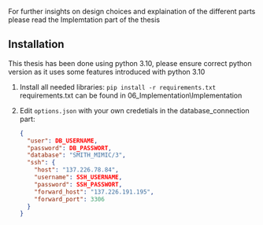 For further insights on design choices and explaination of the different parts please read the Implemtation part of the thesis
## Installation
This thesis has been done using python 3.10, please ensure correct python version as it uses some features introduced with python 3.10
1. Install all needed libraries: `pip install -r requirements.txt` requirements.txt can be found in 06_Implementation\Implementation
2. Edit `options.json` with your own credetials in the database_connection part:
   
    ```json
    {
      "user": DB_USERNAME,
      "password": DB_PASSWORT,
      "database": "SMITH_MIMIC/3",
      "ssh": {
        "host": "137.226.78.84",
        "username": SSH_USERNAME,
        "password": SSH_PASSWORT,
        "forward_host": "137.226.191.195",
        "forward_port": 3306
      }
    }
    ```

